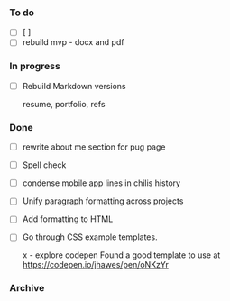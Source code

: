 ### To do
- [ ] \[ \]
- [ ] rebuild mvp - docx and pdf

### In progress
- [ ] Rebuild Markdown versions
  
  resume, portfolio, refs

### Done
- [ ] rewrite about me section for pug page
- [ ] Spell check
- [ ] condense mobile app lines in chilis history
- [ ] Unify paragraph formatting across projects
- [ ] Add formatting to HTML
- [ ] Go through CSS example templates.
  
  x - explore codepen
  Found a good template to use at <https://codepen.io/jhawes/pen/oNKzYr>

### Archive
